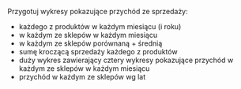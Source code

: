 Przygotuj wykresy pokazujące przychód ze sprzedaży:

* każdego z produktów w każdym miesiącu (i roku)
* w każdym ze sklepów w każdym miesiącu
* w każdym ze sklepów porównaną + średnią
* sumę kroczącą sprzedaży każdego z produktów
* duży wykres zawierający cztery wykresy pokazujące przychód w każdym ze sklepów w każdym miesiącu
* przychód w każdym ze sklepów wg lat
